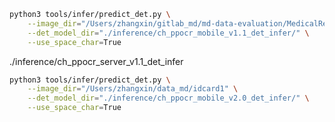 






```bash
python3 tools/infer/predict_det.py \
    --image_dir="/Users/zhangxin/gitlab_md/md-data-evaluation/MedicalRecord/bingli0819/imgs" \
    --det_model_dir="./inference/ch_ppocr_mobile_v1.1_det_infer/" \
    --use_space_char=True
```


./inference/ch_ppocr_server_v1.1_det_infer


```bash
python3 tools/infer/predict_det.py \
    --image_dir="/Users/zhangxin/data_md/idcard1" \
    --det_model_dir="./inference/ch_ppocr_mobile_v2.0_det_infer/" \
    --use_space_char=True
```

